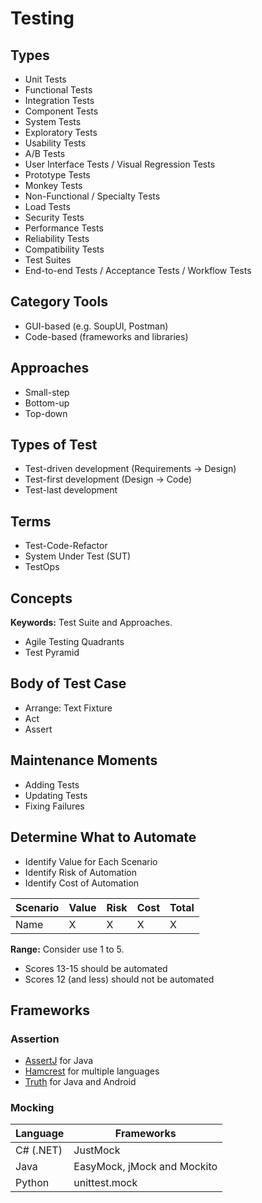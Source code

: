 # Testing

## Types

- Unit Tests
- Functional Tests
- Integration Tests
- Component Tests
- System Tests
- Exploratory Tests
- Usability Tests
- A/B Tests
- User Interface Tests / Visual Regression Tests
- Prototype Tests
- Monkey Tests
- Non-Functional / Specialty Tests
- Load Tests
- Security Tests
- Performance Tests
- Reliability Tests
- Compatibility Tests
- Test Suites
- End-to-end Tests / Acceptance Tests / Workflow Tests

<!--
jest-image-snapshot
-->

## Category Tools

- GUI-based (e.g. SoupUI, Postman)
- Code-based (frameworks and libraries)

## Approaches

- Small-step
- Bottom-up
- Top-down

## Types of Test

- Test-driven development (Requirements -> Design)
- Test-first development (Design -> Code)
- Test-last development

## Terms

- Test-Code-Refactor
- System Under Test (SUT)
- TestOps

## Concepts

**Keywords:** Test Suite and Approaches.

- Agile Testing Quadrants
- Test Pyramid

## Body of Test Case

- Arrange: Text Fixture
- Act
- Assert

## Maintenance Moments

- Adding Tests
- Updating Tests
- Fixing Failures

## Determine What to Automate

- Identify Value for Each Scenario
- Identify Risk of Automation
- Identify Cost of Automation

| Scenario | Value | Risk | Cost | Total |
| --- | --- | --- | --- | --- |
| Name | X | X | X | X |

**Range:** Consider use 1 to 5.

- Scores 13-15 should be automated
- Scores 12 (and less) should not be automated

## Frameworks

<!-- ### Build

TODO -->

### Assertion

- [AssertJ](https://assertj.github.io/doc/) for Java
- [Hamcrest](http://hamcrest.org/) for multiple languages
- [Truth](https://github.com/google/truth) for Java and Android

### Mocking

| Language | Frameworks |
| --- | --- |
| C# (.NET) | JustMock |
| Java | EasyMock, jMock and Mockito |
| Python | unittest.mock |
